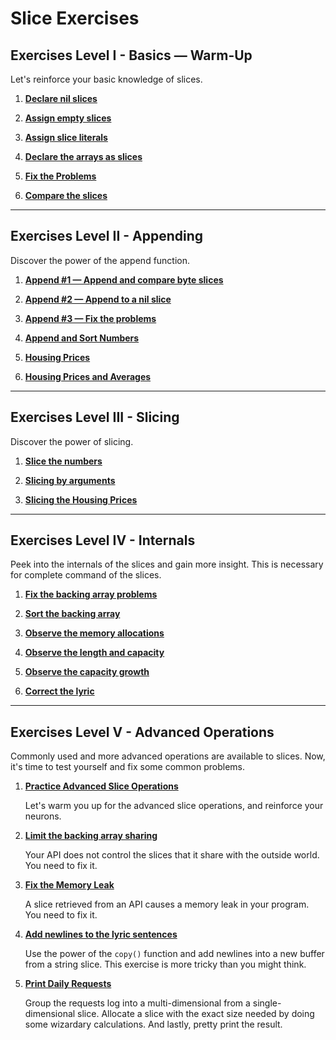 # Slice Exercises

## Exercises Level I - Basics — Warm-Up

Let's reinforce your basic knowledge of slices.

1. **[Declare nil slices](https://github.com/inancgumus/learngo/tree/master/16-slices/exercises/01-declare-nil)**

2. **[Assign empty slices](https://github.com/inancgumus/learngo/tree/master/16-slices/exercises/02-empty)**

3. **[Assign slice literals](https://github.com/inancgumus/learngo/tree/master/16-slices/exercises/03-slice-literal)**

4. **[Declare the arrays as slices](https://github.com/inancgumus/learngo/tree/master/16-slices/exercises/04-declare-arrays-as-slices)**

5. **[Fix the Problems](https://github.com/inancgumus/learngo/tree/master/16-slices/exercises/05-fix-the-problems)**

6. **[Compare the slices](https://github.com/inancgumus/learngo/tree/master/16-slices/exercises/06-compare-the-slices)**

---

## Exercises Level II - Appending

Discover the power of the append function.

1. **[Append #1 — Append and compare byte slices](https://github.com/inancgumus/learngo/tree/master/16-slices/exercises/07-append)**

2. **[Append #2 — Append to a nil slice](https://github.com/inancgumus/learngo/tree/master/16-slices/exercises/08-append-2)**

3. **[Append #3 — Fix the problems](https://github.com/inancgumus/learngo/tree/master/16-slices/exercises/09-append-3-fix)**

4. **[Append and Sort Numbers](https://github.com/inancgumus/learngo/tree/master/16-slices/exercises/10-append-sort-nums)**

5. **[Housing Prices](https://github.com/inancgumus/learngo/tree/master/16-slices/exercises/11-housing-prices)**

6. **[Housing Prices and Averages](https://github.com/inancgumus/learngo/tree/master/16-slices/exercises/12-housing-prices-averages)**


---

## Exercises Level III - Slicing

Discover the power of slicing.

1. **[Slice the numbers](https://github.com/inancgumus/learngo/tree/master/16-slices/exercises/13-slicing-basics)**

2. **[Slicing by arguments](https://github.com/inancgumus/learngo/tree/master/16-slices/exercises/14-slicing-by-args)**

3. **[Slicing the Housing Prices](https://github.com/inancgumus/learngo/tree/master/16-slices/exercises/15-slicing-housing-prices)**

---

## Exercises Level IV - Internals

Peek into the internals of the slices and gain more insight. This is necessary for complete command of the slices.

1. **[Fix the backing array problems](https://github.com/inancgumus/learngo/tree/master/16-slices/exercises/16-internals-backing-array-fix)**

2. **[Sort the backing array](https://github.com/inancgumus/learngo/tree/master/16-slices/exercises/17-internals-backing-array-sort)**

3. **[Observe the memory allocations](https://github.com/inancgumus/learngo/tree/master/16-slices/exercises/18-internals-slice-header)**

4. **[Observe the length and capacity](https://github.com/inancgumus/learngo/tree/master/16-slices/exercises/19-observe-len-cap)**

5. **[Observe the capacity growth](https://github.com/inancgumus/learngo/tree/master/16-slices/exercises/20-observe-the-cap-growth)**

6. **[Correct the lyric](https://github.com/inancgumus/learngo/tree/master/16-slices/exercises/21-correct-the-lyric)**

---

## Exercises Level V - Advanced Operations

Commonly used and more advanced operations are available to slices. Now, it's time to test yourself and fix some common problems.

1. **[Practice Advanced Slice Operations](https://github.com/inancgumus/learngo/tree/master/16-slices/exercises/22-adv-ops-practice)**

    Let's warm you up for the advanced slice operations, and reinforce your neurons.

2. **[Limit the backing array sharing](https://github.com/inancgumus/learngo/tree/master/16-slices/exercises/23-limit-the-backing-array-sharing)**

    Your API does not control the slices that it share with the outside world. You need to fix it.

3. **[Fix the Memory Leak](https://github.com/inancgumus/learngo/tree/master/16-slices/exercises/25-fix-the-memory-leak)**

    A slice retrieved from an API causes a memory leak in your program. You need to fix it.

4. **[Add newlines to the lyric sentences](https://github.com/inancgumus/learngo/tree/master/16-slices/exercises/25-add-lines)**

    Use the power of the `copy()` function and add newlines into a new buffer from a string slice. This exercise is more tricky than you might think.

5. **[Print Daily Requests](https://github.com/inancgumus/learngo/tree/master/16-slices/exercises/26-print-daily-requests)**

    Group the requests log into a multi-dimensional from a single-dimensional slice. Allocate a slice with the exact size needed by doing some wizardary calculations. And lastly, pretty print the result.
